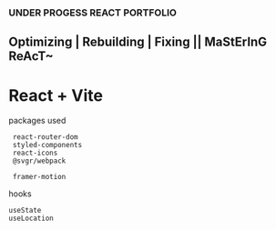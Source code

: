 <h3>
UNDER PROGESS REACT PORTFOLIO
</h3>

## Optimizing | Rebuilding | Fixing || MaStErInG ReAcT~

# React + Vite

packages used

```
 react-router-dom
 styled-components
 react-icons
 @svgr/webpack
 
 framer-motion

```

hooks

```
useState
useLocation
```
